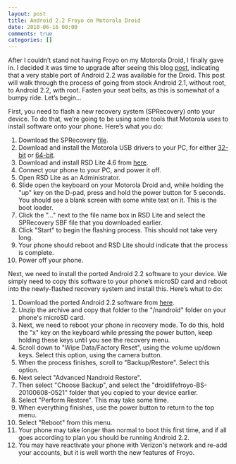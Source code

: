 ```yaml
---
layout: post
title: Android 2.2 Froyo on Motorola Droid
date: 2010-06-16 00:00
comments: true
categories: []
---
```

<p>After I couldn&rsquo;t stand not having Froyo on my Motorola Droid, I finally gave in. I decided it was time to upgrade after seeing this blog <a href="http://www.droid-life.com/2010/06/08/download-newer-motorola-droid-froyo-leak-frf57/" target="_blank">post</a>, indicating that a very stable port of Android 2.2 was available for the Droid. This post will walk through the process of going from stock Android 2.1, without root, to Android 2.2, with root. Fasten your seat belts, as this is somewhat of a bumpy ride. Let&rsquo;s begin&hellip;</p>

<p>First, you need to flash a new recovery system (SPRecovery) onto your device. To do that, we&rsquo;re going to be using some tools that Motorola uses to install software onto your phone. Here&rsquo;s what you do:</p>

<ol>
    <li>Download the SPRecovery <a href="http://www.mediafire.com/?jgt1gjgx5gv" target="_blank">file</a>.</li>
    <li>Download and install the Motorola USB drivers to your PC, for either <a href="http://direct.motorola.com/hellomoto/Common/Drivers%20and%20Plug%20ins/USB_Drivers_32_bit_4.2.0.zip" target="_blank">32-bit</a> or <a href="http://direct.motorola.com/hellomoto/Common/Drivers%20and%20Plug%20ins/USB_Drivers_64_bit_4.2.0.zip" target="_blank">64-bit</a>.</li>
    <li>Download and install RSD Lite 4.6 from <a href="http://www.megaupload.com/?d=HBOOU08Y" target="_blank">here</a>.</li>
    <li>Connect your phone to your PC, and power it off.</li>
    <li>Open RSD Lite as an Administrator.</li>
    <li>Slide open the keyboard on your Motorola Droid and, while holding the "up" key on the D-pad, press and hold the power button for 5 seconds. You should see a blank screen with some white text on it. This is the boot loader.</li>
    <li>Click the "..." next to the file name box in RSD Lite and select the SPRecovery SBF file that you downloaded earlier.</li>
    <li>Click "Start" to begin the flashing process. This should not take very long.</li>
    <li>Your phone should reboot and RSD Lite should indicate that the process is complete.</li>
    <li>Power off your phone.</li>
</ol>


<p>Next, we need to install the ported Android 2.2 software to your device. We simply need to copy this software to your phone&rsquo;s microSD card and reboot into the newly-flashed recovery system and install this. Here&rsquo;s what to do:</p>

<ol>
    <li>Download the ported Android 2.2 software from <a href="http://www.megaupload.com/?d=5X0248JI" target="_blank">here</a>.</li>
    <li>Unzip the archive and copy that folder to the "/nandroid" folder on your phone's microSD card.</li>
    <li>Next, we need to reboot your phone in recovery mode. To do this, hold the "x" key on the keyboard while pressing the power button, keep holding these keys until you see the recovery menu.</li>
    <li>Scroll down to "Wipe Data/Factory Reset", using the volume up/down keys. Select this option, using the camera button.</li>
    <li>When the process finishes, scroll to "Backup/Restore". Select this option.</li>
    <li>Next select "Advanced Nandroid Restore".</li>
    <li>Then select "Choose Backup", and select the "droidlifefroyo-BS-20100608-0521" folder that you copied to your device earlier.</li>
    <li>Select "Perform Restore". This may take some time.</li>
    <li>When everything finishes, use the power button to return to the top menu.</li>
    <li>Select "Reboot" from this menu.</li>
    <li>Your phone may take longer than normal to boot this first time, and if all goes according to plan you should be running Android 2.2.</li>
    <li>You may have reactivate your phone with Verizon's network and re-add your accounts, but it is well worth the new features of Froyo.</li>
</ol>
